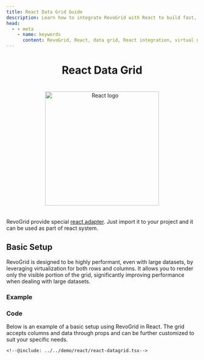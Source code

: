 ```yaml
---
title: React Data Grid Guide
description: Learn how to integrate RevoGrid with React to build fast, scalable data grids with support for virtual rows and columns.
head:
  - - meta
    - name: keywords
      content: RevoGrid, React, data grid, React integration, virtual grid, virtual rows, virtual columns, React grid example, grid performance, large data sets, customizable grid, RevoGrid React components, React Table
---
```



<div style="text-align: center">


# React Data Grid

<img src="/react.svg" alt="React logo" width="300" height="300" style="margin: 20px auto;" />

</div>

RevoGrid provide special [react adapter](https://github.com/revolist/react-datagrid). Just import it to your project and it can be used as part of react system.

<!--@include: ./install.md-->

## Basic Setup

RevoGrid is designed to be highly performant, even with large datasets, by leveraging virtualization for both rows and columns. It allows you to render only the visible portion of the grid, significantly improving performance when dealing with large datasets.

### Example

<!--@include: ../../demo/react/react-datagrid.md-->

### Code

Below is an example of a basic setup using RevoGrid in React. The grid accepts columns and data through props and can be further customized to suit your specific needs.

```tsx
<!--@include: ../../demo/react/react-datagrid.tsx-->

```

<!--@include: ./examples.md-->
